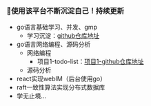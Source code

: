### 👋使用该平台不断沉淀自己！持续更新

* go语言基础学习、并发、gmp
    * 学习沉淀：[github仓库地址](https://github.com/547173318/redo-golang)
* go语言网络编程、源码分析
    * 网络编程 
        * 项目1-todo-list：[项目1-github仓库地址](https://github.com/547173318/todo-list)
    * 源码分析
* react实现webIM（后台使用go）
* raft一致性算法实现分布式数据库
* 学无止境...

